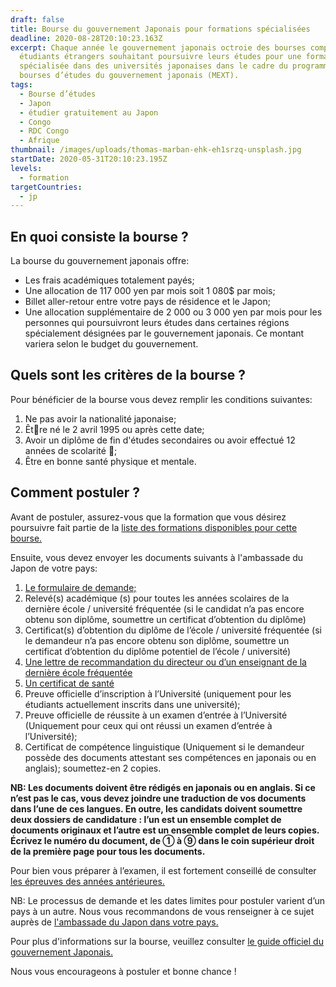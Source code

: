 ```yaml
---
draft: false
title: Bourse du gouvernement Japonais pour formations spécialisées
deadline: 2020-08-28T20:10:23.163Z
excerpt: Chaque année le gouvernement japonais octroie des bourses complètes aux
  étudiants étrangers souhaitant poursuivre leurs études pour une formation
  spécialisée dans des universités japonaises dans le cadre du programme de
  bourses d’études du gouvernement japonais (MEXT).
tags:
  - Bourse d’études
  - Japon
  - étudier gratuitement au Japon
  - Congo
  - RDC Congo
  - Afrique
thumbnail: /images/uploads/thomas-marban-ehk-eh1srzq-unsplash.jpg
startDate: 2020-05-31T20:10:23.195Z
levels:
  - formation
targetCountries:
  - jp
---
```

## En quoi consiste la bourse ?

La bourse du gouvernement japonais offre:

* Les frais académiques totalement payés;
* Une allocation de 117 000 yen par mois soit 1 080$ par mois;
* Billet aller-retour entre votre pays de résidence et le Japon;
* Une allocation supplémentaire de 2 000 ou 3 000 yen par mois pour les personnes qui poursuivront leurs études dans certaines régions spécialement désignées par le gouvernement japonais. Ce montant variera selon le budget du gouvernement. 

## Quels sont les critères de la bourse ?

Pour bénéficier de la bourse vous devez remplir les conditions suivantes:

1. Ne pas avoir la nationalité japonaise;
2. Être né le 2 avril 1995 ou après cette date;
3. Avoir un diplôme de fin d'études secondaires ou avoir effectué 12 années de scolarité;
4. Être en bonne santé physique et mentale.


## Comment postuler ?

Avant de postuler, assurez-vous que la formation que vous désirez poursuivre fait partie de la <a href="https://www.studyinjapan.go.jp/en/assets/pdf/app/specialized/2021_Majors_SpecializedTraining.pdf" target="_blank" rel="noopener noreferrer">liste des formations disponibles pour cette bourse.</a>

Ensuite, vous devez envoyer les documents suivants à l'ambassade du Japon de votre pays:

1. <a href="https://www.studyinjapan.go.jp/en/assets/pdf/app/specialized/2021_Application_SpecializedTraining.pdf" target="_blank" rel="noopener noreferrer">Le formulaire de demande;</a>
2. Relevé(s) académique (s) pour toutes les années scolaires de la dernière école / université fréquentée (si le candidat n’a pas encore obtenu son diplôme, soumettre un certificat d’obtention du diplôme)
3. Certificat(s) d’obtention du diplôme de l’école / université fréquentée (si le demandeur n’a pas encore obtenu son diplôme, soumettre un certificat d’obtention du diplôme potentiel de l’école / université)
4. <a href="https://www.studyinjapan.go.jp/en/assets/pdf/app/specialized/2021_SampleRecommendation.pdf" target="_blank" rel="noopener noreferrer">Une lettre de recommandation du directeur ou d’un enseignant de la dernière école fréquentée</a>
5. <a href="https://www.studyinjapan.go.jp/en/assets/pdf/app/specialized/2021_HealthCertificate.pdf" target="_blank" rel="noopener noreferrer">Un certificat de santé</a>
6. Preuve officielle d’inscription à l’Université (uniquement pour les étudiants actuellement inscrits dans une université);
7. Preuve officielle de réussite à un examen d’entrée à l’Université (Uniquement pour ceux qui ont réussi un examen d’entrée à l’Université);
8. Certificat de compétence linguistique (Uniquement si le demandeur possède des documents attestant ses compétences en japonais ou en anglais); soumettez-en 2 copies.

**NB: Les documents doivent être rédigés en japonais ou en anglais. Si ce n’est pas le cas, vous devez joindre une traduction de vos documents dans l’une de ces langues. En outre, les candidats doivent soumettre deux dossiers de candidature : l’un est un ensemble complet de documents originaux et l’autre est un ensemble complet de leurs copies. Écrivez le numéro du document, de ① à ⑨ dans le coin supérieur droit de la première page pour tous les documents.**

Pour bien vous préparer à l’examen, il est fortement conseillé de consulter <a href="https://www.studyinjapan.go.jp/en/planning/scholarship/application/examination/index.html" target="_blank" rel="noopener noreferrer">les épreuves des années antérieures.</a>

NB: Le processus de demande et les dates limites pour postuler varient d’un pays à un autre. Nous vous recommandons de vous renseigner à ce sujet auprès de <a href="https://www.mofa.go.jp/about/emb_cons/mofaserv.html" target="_blank" rel="noopener noreferrer">l'ambassade du Japon dans votre pays.</a>

Pour plus d'informations sur la bourse, veuillez consulter <a href="https://www.studyinjapan.go.jp/en/assets/pdf/app/specialized/2021_Guidelines_SpecializedTraining_E.pdf" target="_blank" rel="noopener noreferrer">le guide officiel du gouvernement Japonais.</a>

Nous vous encourageons à postuler et bonne chance !